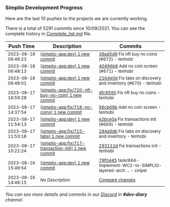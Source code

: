 
### Simplio Development Progress

Here are the last 10 pushes to the projects we are currently working.

There is a total of 5291 commits since 10/09/2021. You can see the complete history in
 [Complete_list.md](Complete_list.md) file.

| Push Time | Description | Commits |
| --- | --- | --- |
| <sub>2023-08-18 06:48:23</sub> | <sub>[[simplio-app:dev] 1 new commit](https://github.com/SimplioOfficial/simplio-app/commit/39ad5d9bc907b905a2582f746c9da5280f5d2f25)</sub> | <sub>[39ad5d9](https://github.com/SimplioOfficial/simplio-app/commit/39ad5d9bc907b905a2582f746c9da5280f5d2f25) Fix nft buy no coins (#672) - tenhobi</sub> |
| <sub>2023-08-18 06:48:13</sub> | <sub>[[simplio-app:dev] 1 new commit](https://github.com/SimplioOfficial/simplio-app/commit/40496b866eafb40ee3335a8cd3f1fb28b32a7b90)</sub> | <sub>[40496b8](https://github.com/SimplioOfficial/simplio-app/commit/40496b866eafb40ee3335a8cd3f1fb28b32a7b90) Add no coin screen (#671) - tenhobi</sub> |
| <sub>2023-08-18 06:48:01</sub> | <sub>[[simplio-app:dev] 1 new commit](https://github.com/SimplioOfficial/simplio-app/commit/2164e0d7f8d8e65284f625aa22785a3ac3f7314c)</sub> | <sub>[2164e0d](https://github.com/SimplioOfficial/simplio-app/commit/2164e0d7f8d8e65284f625aa22785a3ac3f7314c) Fix tabs on discovery and inventory (#670) - tenhobi</sub> |
| <sub>2023-08-17 16:59:28</sub> | <sub>[[simplio-app:fix/720-nft-buy-no-coin] 1 new commit](https://github.com/SimplioOfficial/simplio-app/commit/dfc85901403c56923994183dd909c34bbc4b854e)</sub> | <sub>[dfc8590](https://github.com/SimplioOfficial/simplio-app/commit/dfc85901403c56923994183dd909c34bbc4b854e) Fix nft buy no coins - tenhobi</sub> |
| <sub>2023-08-17 14:37:54</sub> | <sub>[[simplio-app:fix/718-no-coins] 1 new commit](https://github.com/SimplioOfficial/simplio-app/commit/96cb68b97575119f6cbd50c874540d3bb31ed7d4)</sub> | <sub>[96cb68b](https://github.com/SimplioOfficial/simplio-app/commit/96cb68b97575119f6cbd50c874540d3bb31ed7d4) Add no coin screen - tenhobi</sub> |
| <sub>2023-08-17 11:54:13</sub> | <sub>[[simplio-app:dev] 1 new commit](https://github.com/SimplioOfficial/simplio-app/commit/e2bce0ad63412dad01bbece7f4e2bd512bb85650)</sub> | <sub>[e2bce0a](https://github.com/SimplioOfficial/simplio-app/commit/e2bce0ad63412dad01bbece7f4e2bd512bb85650) Fix transactions init (#669) - tenhobi</sub> |
| <sub>2023-08-17 11:53:18</sub> | <sub>[[simplio-app:fix/715-tabs] 1 new commit](https://github.com/SimplioOfficial/simplio-app/commit/284a9db2cbfa810a47572adf3b622210b91bea50)</sub> | <sub>[284a9db](https://github.com/SimplioOfficial/simplio-app/commit/284a9db2cbfa810a47572adf3b622210b91bea50) Fix tabs on discovery and inventory - tenhobi</sub> |
| <sub>2023-08-17 10:22:24</sub> | <sub>[[simplio-app:fix/717-transaction-init] 1 new commit](https://github.com/SimplioOfficial/simplio-app/commit/293112d7ae068b39c933a2bd3de62045ce297c72)</sub> | <sub>[293112d](https://github.com/SimplioOfficial/simplio-app/commit/293112d7ae068b39c933a2bd3de62045ce297c72) Fix transactions init - tenhobi</sub> |
| <sub>2023-08-16 15:49:54</sub> | <sub>[[simplio-app:dev] 1 new commit](https://github.com/SimplioOfficial/simplio-app/commit/79f0445bb8e221b054ed6027a0e88f8297e44b30)</sub> | <sub>[79f0445](https://github.com/SimplioOfficial/simplio-app/commit/79f0445bb8e221b054ed6027a0e88f8297e44b30) task/664-Implement-WC2-to-SIMPLIO-layered-arch ... - ciripel</sub> |
| <sub>2023-08-16 14:46:15</sub> | <sub>_No Description_</sub> | <sub>[Compare changes](https://github.com/SimplioOfficial/simplio-app/compare/2e0eaea21e27...07f295fa661e)</sub> |

_You can see more details and commits in our [Discord](https://discord.gg/aKhjuwZmdP) in **#dev-diary** channel._
